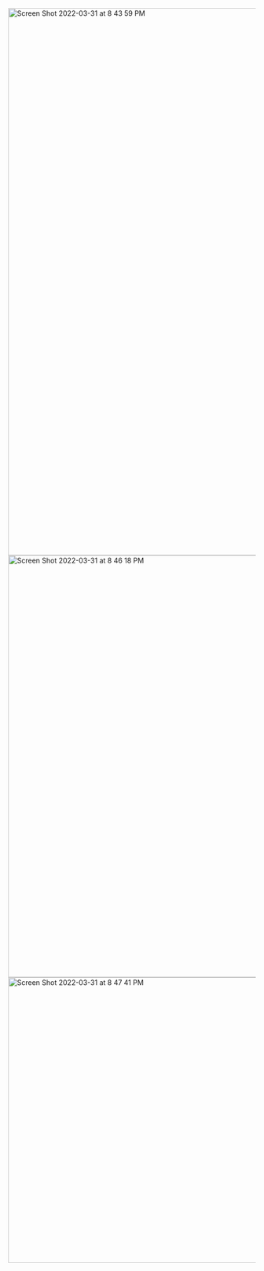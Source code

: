 <img width="1111" alt="Screen Shot 2022-03-31 at 8 43 59 PM" src="https://user-images.githubusercontent.com/19824712/161191379-ff7e43e4-8e27-41d2-b64f-529278e019c6.png">
<img width="857" alt="Screen Shot 2022-03-31 at 8 46 18 PM" src="https://user-images.githubusercontent.com/19824712/161191386-50dd1e0c-a844-4f55-9c55-079adefd6034.png">
<img width="580" alt="Screen Shot 2022-03-31 at 8 47 41 PM" src="https://user-images.githubusercontent.com/19824712/161191449-64a0b095-66e1-4779-87f0-624bb3e92c2b.png">

